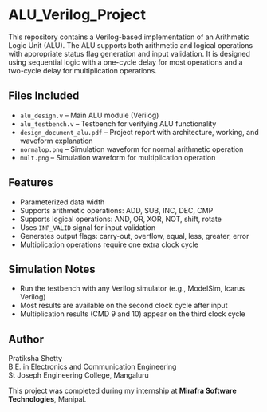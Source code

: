 # ALU_Verilog_Project

This repository contains a Verilog-based implementation of an Arithmetic Logic Unit (ALU). The ALU supports both arithmetic and logical operations with appropriate status flag generation and input validation. It is designed using sequential logic with a one-cycle delay for most operations and a two-cycle delay for multiplication operations.

## Files Included

- `alu_design.v` – Main ALU module (Verilog)
- `alu_testbench.v` – Testbench for verifying ALU functionality
- `design_document_alu.pdf` – Project report with architecture, working, and waveform explanation
- `normalop.png` – Simulation waveform for normal arithmetic operation
- `mult.png` – Simulation waveform for multiplication operation

## Features

- Parameterized data width
- Supports arithmetic operations: ADD, SUB, INC, DEC, CMP
- Supports logical operations: AND, OR, XOR, NOT, shift, rotate
- Uses `INP_VALID` signal for input validation
- Generates output flags: carry-out, overflow, equal, less, greater, error
- Multiplication operations require one extra clock cycle

## Simulation Notes

- Run the testbench with any Verilog simulator (e.g., ModelSim, Icarus Verilog)
- Most results are available on the second clock cycle after input
- Multiplication results (CMD 9 and 10) appear on the third clock cycle

## Author

Pratiksha Shetty  
B.E. in Electronics and Communication Engineering  
St Joseph Engineering College, Mangaluru

This project was completed during my internship at **Mirafra Software Technologies**, Manipal.
